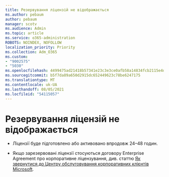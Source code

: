```yaml
---
title: Резервування ліцензій не відображається
ms.author: pebaum
author: pebaum
manager: scotv
ms.audience: Admin
ms.topic: article
ms.service: o365-administration
ROBOTS: NOINDEX, NOFOLLOW
localization_priority: Priority
ms.collection: Adm_O365
ms.custom:
- "9002575"
- "5030"
ms.openlocfilehash: 4499475ad21418b57341e23c3e3ce0afb58a14834fcb2115e4dffc9881f1b6cf
ms.sourcegitcommit: b5f7da89a650d2915dc652449623c78be6247175
ms.translationtype: MT
ms.contentlocale: uk-UA
ms.lasthandoff: 08/05/2021
ms.locfileid: "54115057"
---
```

# <a name="license-reservation-does-not-show"></a>Резервування ліцензій не відображається

- Ліцензії буде підготовлено або активовано впродовж 24–48 годин.

- Якщо зарезервовані ліцензії стосуються договору Enterprise Agreement про корпоративне ліцензування, див. статтю [Як звернутися до Центру обслуговування корпоративних клієнтів Microsoft](https://support.microsoft.com/help/4471406/how-to-contact-the-microsoft-volume-licensing-service-center).
